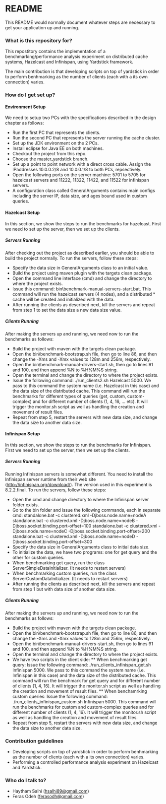 # README #

This README would normally document whatever steps are necessary to get your application up and running.

### What is this repository for? ###
This repostitory contains the implementation of a benchmarking/performance analysis experiment on distributed cache systems, Hazelcast and Infinispan, using Yardstick framework. 

The main contribution is that developing scripts on top of yardstick in order to perform benhmarking as the number of clients (each with a its own connection) varies.

### How do I get set up? ###

#### Environment Setup ####

We need to setup two PCs with the specifications described in the design chapter as follows:

* Run the first PC that represents the clients.
* Run the second PC that represents the server running the cache cluster.
* Set up the JDK environment on the 2 PCs.
* Install eclipse for Java EE on both machines.
* Checkout the project from this repo.
* Choose the master_yardstick branch.
* Set up a point to point network with a direct cross cable. Assign the IPaddresses 10.0.0.2/8 and 10.0.0.1/8 to both PCs, repsectively.
* Open the following ports on the server machine: 5701 to 5705 for hazelcast servers and 11222, 11322, 11422, and 11522 for infinispan servers.
* A configuration class called GeneralArguments contains main configs including the server IP, data size, and ages bound used in custom queries.

 
#### Hazelcast Setup ####

In this section, we show the steps to run the benchmarks for hazelcast. First we need to set up the server, then we set up the clients.

##### Servers Running

After checking out the project as described earlier, you should be able to build the project normally. To run the servers, follow these steps:

* Specify the data size in GeneralArguments class to an initial value.
* Build the project using maven plugin with the targets clean package.
* Open the command line interface (cmd) and change the directory to where the project exists.
* Issue this command: bin\benchmark-manual-servers-start.bat. This command will run the hazelcast servers (4 nodes), and a distributed * cache will be created and initialized with the data.
* After running the clients as described next, kill the servers and repeat from step 1 to set the data size a new data size value.

##### Clients Running

After making the servers up and running, we need now to run the benchmarks as follows:

* Build the project with maven with the targets clean package.
* Open the bin\benchmark-bootstrap.sh file, then go to line 86, and then change the -Xms and -Xmx values to 128m and 256m, respectively.
* Open the bin\benchmark-manual-drivers-start.sh, then go to lines 91 and 100, and then append %N to %H%M%S string. 
* Open the terminal and change the directory to where the project exists.
* Issue the following command: ./run_clients2.sh Hazelcast 5000. We pass to this command the system name (i.e. Hazelcast in this case) and the data size of the distributed cache. This command will run the benchmarks for different types of queries (get, custom, custom-complex) and for different number of clients (1, 4, 16, ... etc). It will trigger the monitor.sh script as well as handling the creation and movement of result files.
* Repeat from step 5, restart the servers with new data size, and change the data size to another data size.


#### Infinispan Setup ####

In this section, we show the steps to run the benchmarks for Infinispan. First we need to set up the server, then we set up the clients.

##### Servers Running

Running Infinispan servers is somewhat different. You need to install the Infinispan server runtime from their web site (http://infinispan.org/download/). The version used in this experiment is 8.2.2.final. To run the servers, follow these steps:

* Open the cmd and change directory to where the Infinispan server folder exists.
* Go to the bin folder and issue the following commands, each in separate cmd:
standalone.bat -c clustered.xml -Djboss.node.name=nodeA 
standalone.bat -c clustered.xml -Djboss.node.name=nodeB -Djboss.socket.binding.port-offset=100
standalone.bat -c clustered.xml -Djboss.node.name=nodeC -Djboss.socket.binding.port-offset=200
standalone.bat -c clustered.xml -Djboss.node.name=nodeD -Djboss.socket.binding.port-offset=300
* Specify the data size in GeneralArguments class to initial data size.
* To initialize the data, we have two programs: one for get query and the other for custom queries.
* When benchmarking get query, run the class ServerSimpleDataInitializer. (It needs to restart servers)
* When benchmarking custom queries, run the class ServerCustomDataInitializer. (It needs to restart servers)
* After running the clients as described next, kill the servers and repeat from step 1 but with data size of another data size. 

##### Clients Running

After making the servers up and running, we need now to run the benchmarks as follows:

* Build the project with maven with the targets clean package.
* Open the bin\benchmark-bootstrap.sh file, then go to line 86, and then change the -Xms and -Xmx values to 128m and 256m, respectively.
* Open the bin\benchmark-manual-drivers-start.sh, then go to lines 91 and 100, and then append %N to %H%M%S string. 
* Open the terminal and change the directory to where the project exists.
* We have two scripts in the client side: 
** When benchmarking get query: Issue the following command:  ./run_clients_infinispan_get.sh Infinispan 5000. We pass to this command the system name (i.e. Infinispan in this case) and the data size of the distributed cache. This command will run the benchmark for get query and for different number of clients (1, 4, 16). It will trigger the monitor.sh script as well as handling the creation and movement of result files.
** When benchamrking custom queries: Issue the following command:
./run_clients_infinispan_custom.sh Infinispan 5000. This command will run the benchmarks for custom and custom-complex queries and for different number of clients (1, 4, 16). It will trigger the monitor.sh script as well as handling the creation and movement of result files.
* Repeat from step 5, restart the servers with new data size, and change the data size to another data size.


### Contribution guidelines ###

* Developing scripts on top of yardstick in order to perform benhmarking as the number of clients (each with a its own connection) varies.
* Performing a controlled performance analysis experiment on Hazelcast and Yardstick.

### Who do I talk to? ###

* Haytham Salhi (hsalhi89@gmail.com)
* Feras Odeh (ferasodh@gmail.com)

